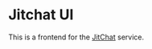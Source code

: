 # Jitchat UI

This is a frontend for the [JitChat](https://github.com/ogomez92/jitchat_api) service.
